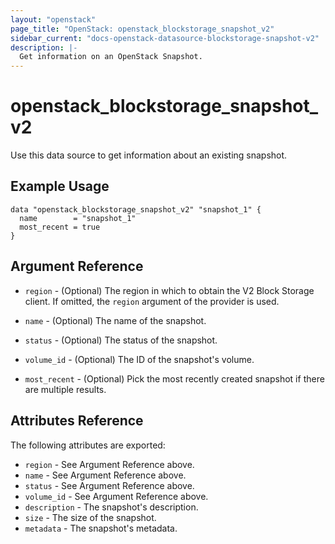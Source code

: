 ```yaml
---
layout: "openstack"
page_title: "OpenStack: openstack_blockstorage_snapshot_v2"
sidebar_current: "docs-openstack-datasource-blockstorage-snapshot-v2"
description: |-
  Get information on an OpenStack Snapshot.
---
```


# openstack\_blockstorage\_snapshot\_v2

Use this data source to get information about an existing snapshot.

## Example Usage

```hcl
data "openstack_blockstorage_snapshot_v2" "snapshot_1" {
  name        = "snapshot_1"
  most_recent = true
}
```

## Argument Reference

* `region` - (Optional) The region in which to obtain the V2 Block Storage
    client. If omitted, the `region` argument of the provider is used.

* `name` - (Optional) The name of the snapshot.

* `status` - (Optional) The status of the snapshot.

* `volume_id` - (Optional) The ID of the snapshot's volume.

* `most_recent` - (Optional) Pick the most recently created snapshot if there
    are multiple results.


## Attributes Reference

The following attributes are exported:

* `region` - See Argument Reference above.
* `name` - See Argument Reference above.
* `status` - See Argument Reference above.
* `volume_id` - See Argument Reference above.
* `description` - The snapshot's description.
* `size` - The size of the snapshot.
* `metadata` - The snapshot's metadata.
